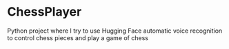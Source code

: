 # ChessPlayer
Python project where I try to use Hugging Face automatic voice recognition to control chess pieces and play a game of chess
